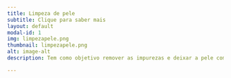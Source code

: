 ```yaml
---
title: Limpeza de pele
subtitle: Clique para saber mais
layout: default
modal-id: 1
img: limpezapele.png
thumbnail: limpezapele.png
alt: image-alt
description: Tem como objetivo remover as impurezas e deixar a pele com um aspecto mais saudável. Inclui higienização, extração, cauterização, hidratação e fotoproteção.

---
```


